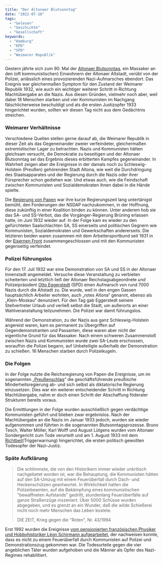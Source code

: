 ```yaml
---
title: "Der Altonaer Blutsonntag"
date: "2022-07-18"
tags:
  - "Gelesen"
  - "Geschichte"
  - "Gesellschaft"
keywords:
  - "Hamburg"
  - "KPD"
  - "SPD"
  - "Weimarer Republik"
---
```


Gestern jährte sich zum 90. Mal der [Altonaer Blutsonntag](https://de.wikipedia.org/wiki/Altonaer_Blutsonntag), ein Massaker an den (oft kommunistischen) Einwohnern der Altonaer Altstadt, verübt von der Polizei, anlässlich eines provozierenden Nazi-Aufmarsches ebendort. Das Ereignis war gleichermaßen Symptom für den Zustand der Weimarer Republik 1932, wie auch ein wichtiger weiterer Schritt in Richtung Machtübergabe an die Nazis. Aus diesen Gründen, vielmehr noch aber, weil dabei 18 Menschen starben und vier Kommunisten im Nachgang fälschlicherweise beschuldigt und als die ersten Justizopfer 1933 hingerichtet wurden, sollten wir diesen Tag nicht aus dem Gedächtnis streichen.

### Weimarer Verhältnisse

Verschiedene Quellen stellen gerne darauf ab, die Weimarer Republik in dieser Zeit als das Gegeneinander zweier verfeindeter, gleichermaßen extremistischer Lager zu betrachten. Nazis und Kommunisten hätten gleichsam versucht, die Demokratie zu beseitigen und der Altonaer Blutsonntag sei das Ergebnis dieses erbitterten Kampfes gegeneinander. In Wahrheit zeigen aber die Ereignisse in der damals noch zu Schleswig-Holstein (Preußen) gehörenden Stadt Altona, wie weit die Durchdringung des Staatsapparates und der Regierung durch die Nazis oder ihrer Fürsprecher schon gediehen war. Und etwas auch, wie die Feindschaft zwischen Kommunisten und Sozialdemokraten ihnen dabei in die Hände spielte.

Die [Regierung von Papen](https://de.wikipedia.org/wiki/Kabinett_Papen) war ihre kurze Regierungszeit lang untertänigst bemüht, den Forderungen der NSDAP nachzukommen, in der Hoffnung, diese zukünftig in einer Koalition binden zu können. Unter anderem hob sie das SA- und SS-Verbot, das die Vorgänger-Regierung Brüning erlassen hatte, im Juni 1932 wieder auf. In der Folge kam es wieder zu den gefürchteten Saalschlachten SA, SS einerseits und politischen Gegnern wie Kommunisten, Sozialdemokraten und Gewerkschaften andererseits. Die letzteren beiden waren zusammen mit dem Arbeitersportbund seit 1931 in der [Eisernen Front](https://de.wikipedia.org/wiki/Eiserne_Front) zusammengeschlossen und mit den Kommunisten gegenseitig verfeindet.

### Polizei führungslos

Für den 17. Juli 1932 war eine Demonstration von SA und SS in der Altonaer Innenstadt angemeldet. Versuche diese Veranstaltung zu verbieten scheiterten und letztlich ließ der Altonaer Reichstagsabgeordnete _und_ Polizeipräsident [Otto Eggerstedt](https://de.wikipedia.org/wiki/Otto_Eggerstedt) (SPD) einen Aufmarsch von rund 7000 Nazis durch die Altstadt zu. Die wurde, weil in den engen Gassen hauptsächlich Arbeiter wohnten, auch „rotes Altona“ genannt, ebenso als „Klein-Moskau“ denunziert. Für den Tag gab Eggerstedt seinem Stellvertreter Urlaub und verließ selbst die Stadt, um außerorts an einer Wahlveranstaltung teilzunehmen. Die Polizei war damit führungslos.

Während der Demonstration, zu der Nazis aus ganz Schleswig-Holstein angereist waren, kam es permanent zu Übergriffen auf Gegendemonstranten und Passanten, diese waren aber nicht der eigentliche Grund für das Massaker. Nach einem schweren Zusammenstoß zwischen Nazis und Kommunisten wurde zwei SA-Leute erschossen, woraufhin die Polizei begann, auf Unbeteiligte außerhalb der Demonstration zu schießen. 16 Menschen starben durch Polizeikugeln.

### Die Folgen

In der Folge nutzte die Reichsregierung von Papen die Ereignisse, um im sogenannten „[Preußenschlag](https://de.wikipedia.org/wiki/Preu%C3%9Fenschlag)“ die geschäftsführende preußische Minderheitsregierung ab- und sich selbst als diktatorische Regierung einzusetzen. Dies war ein weiterer entscheidender Schritt in Richtung Machtübergabe, nahm er doch einen Schritt der Abschaffung föderaler Strukturen bereits voraus.

Die Ermittlungen in der Folge wurden ausschließlich gegen verdächtige Kommunisten geführt und blieben zwar ergebnislos. Nach der Machtübergabe an die Nazis im Januar 1933 jedoch, wurden sie wieder aufgenommen und führten in die sogenannten Blutsonntagsprozesse. Bruno Tesch, Walter Möller, Karl Wolff und August Lütgens wurden vom Altonaer Sondergericht zum Tode verurteilt und am 1. August 1933 mit dem [Richtbeil](https://de.wikipedia.org/wiki/Richtbeil_(Strafvollzug))(Triggerwarnung) hingerichtet, die ersten politisch gewollten Todesopfer der Nazi-Justiz.

### Späte Aufklärung

> Die schlimmste, die von den Historikern immer wieder unkritisch nachgebetet worden ist, war die Behauptung, die Kommunisten hätten auf den SA-Umzug mit einem Feuerüberfall durch Dach- und Heckenschützen geantwortet. In Wirklichkeit hatten die Polizeibeamten, auf die Bekämpfung eines kommunistischen "bewaffneten Aufstands" gedrillt, stundenlang Feuerüberfälle auf ganze Straßenzüge inszeniert. Über 5000 Schüsse wurden abgegeben, und es grenzt an ein Wunder, daß die wilde Schießerei nicht noch mehr Menschen das Leben kostete.
>
> DIE ZEIT, Krieg gegen die "Roten", Nr. 43/1994

Erst 1992 wurden die Ereignisse [vom pensionierten französischen Physiker und Hobbyhistoriker Léon Schirmann aufgearbeitet](https://www.zeit.de/1994/43/krieg-gegen-die-roten/komplettansicht), der nachweisen konnte, dass es nicht zu einem Feuerüberfall durch Kommunisten auf Polizei und Demonstrationszug gekommen war. Die Todesurteile gegen die vier angeblichen Täter wurden aufgehoben und die Männer als Opfer des Nazi-Regimes rehabilitiert.
